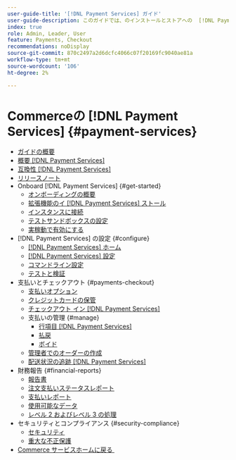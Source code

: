```yaml
---
user-guide-title: '[!DNL Payment Services] ガイド'
user-guide-description: このガイドでは、のインストールとストアへの  [!DNL Payment Services]  の設定に関する詳細  [!DNL Adobe Commerce]  説  [!DNL Magento Open Source]  します。
index: true
role: Admin, Leader, User
feature: Payments, Checkout
recommendations: noDisplay
source-git-commit: 870c2497a2d6dcfc4066c07f20169fc9040ae81a
workflow-type: tm+mt
source-wordcount: '106'
ht-degree: 2%

---
```



# Commerceの [!DNL Payment Services] {#payment-services}

- [ガイドの概要](guide-overview.md)
- [概要  [!DNL Payment Services]](introduction.md)
- [互換性  [!DNL Payment Services]](compatibility.md)
- [リリースノート](release-notes.md)
- Onboard [!DNL Payment Services] {#get-started}
   - [オンボーディングの概要](onboard.md)
   - [拡張機能のイ  [!DNL Payment Services]  ストール](install.md)
   - [インスタンスに接続](connect.md)
   - [テストサンドボックスの設定](sandbox.md)
   - [実稼動で有効にする](production.md)
- [!DNL Payment Services] の設定 {#configure}
   - [[!DNL Payment Services] ホーム](payments-home.md)
   - [[!DNL Payment Services] 設定](configure-admin.md)
   - [コマンドライン設定](configure-cli.md)
   - [テストと検証](test-validate.md)
- 支払いとチェックアウト {#payments-checkout}
   - [支払いオプション](payments-options.md)
   - [クレジットカードの保管](vaulting.md)
   - [チェックアウト イン  [!DNL Payment Services]](checkout.md)
   - 支払いの管理 {#manage}
      - [行項目  [!DNL Payment Services]](line-items.md)
      - [払戻](refunds.md)
      - [ボイド](voids.md)
   - [管理者でのオーダーの作成](create-order.md)
   - [配送状況の追跡  [!DNL Payment Services]](track-shipment.md)
- 財務報告 {#financial-reports}
   - [報告書](reporting.md)
   - [注文支払いステータスレポート](order-payment-status.md)
   - [支払いレポート](payouts.md)
   - [使用可能なデータ](data.md)
   - [レベル 2 およびレベル 3 の処理](levels-card-payment-transactions.md)
- セキュリティとコンプライアンス {#security-compliance}
   - [セキュリティ](security.md)
   - [重大な不正保護](fraud-protection.md)
- [Commerce サービスホームに戻る &#x200B;](https://experienceleague.adobe.com/docs/commerce-merchant-services/user-guides/home.html?lang=ja)
